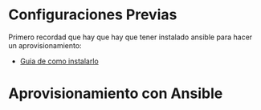 # Configuraciones Previas
Primero recordad que hay que hay que tener instalado ansible para hacer un aprovisionamiento:  
- [Guia de como instalarlo](https://github.com/AlvaroAMGX/Aprovisionamiento_con_Ansible/blob/main/Instalación.md)
# Aprovisionamiento con Ansible

